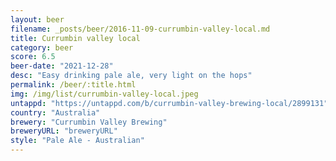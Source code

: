 ```yaml
---
layout: beer
filename: _posts/beer/2016-11-09-currumbin-valley-local.md
title: Currumbin valley local
category: beer
score: 6.5
beer-date: "2021-12-28"
desc: "Easy drinking pale ale, very light on the hops"
permalink: /beer/:title.html
img: /img/list/currumbin-valley-local.jpeg
untappd: "https://untappd.com/b/currumbin-valley-brewing-local/2899131"
country: "Australia"
brewery: "Currumbin Valley Brewing"
breweryURL: "breweryURL"
style: "Pale Ale - Australian"
---
```

